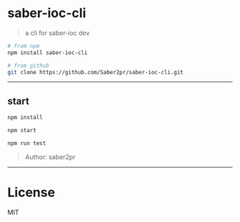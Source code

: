# saber-ioc-cli

> a cli for saber-ioc dev

```bash
# from npm
npm install saber-ioc-cli

# from github
git clone https://github.com/Saber2pr/saber-ioc-cli.git
```

---

## start

```bash
npm install
```

```bash
npm start

npm run test

```

> Author: saber2pr

---

# License

MIT
